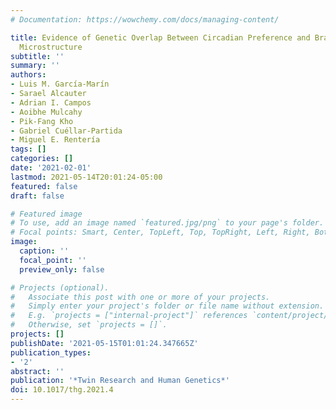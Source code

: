```yaml
---
# Documentation: https://wowchemy.com/docs/managing-content/

title: Evidence of Genetic Overlap Between Circadian Preference and Brain White Matter
  Microstructure
subtitle: ''
summary: ''
authors:
- Luis M. García-Marín
- Sarael Alcauter
- Adrian I. Campos
- Aoibhe Mulcahy
- Pik-Fang Kho
- Gabriel Cuéllar-Partida
- Miguel E. Rentería
tags: []
categories: []
date: '2021-02-01'
lastmod: 2021-05-14T20:01:24-05:00
featured: false
draft: false

# Featured image
# To use, add an image named `featured.jpg/png` to your page's folder.
# Focal points: Smart, Center, TopLeft, Top, TopRight, Left, Right, BottomLeft, Bottom, BottomRight.
image:
  caption: ''
  focal_point: ''
  preview_only: false

# Projects (optional).
#   Associate this post with one or more of your projects.
#   Simply enter your project's folder or file name without extension.
#   E.g. `projects = ["internal-project"]` references `content/project/deep-learning/index.md`.
#   Otherwise, set `projects = []`.
projects: []
publishDate: '2021-05-15T01:01:24.347665Z'
publication_types:
- '2'
abstract: ''
publication: '*Twin Research and Human Genetics*'
doi: 10.1017/thg.2021.4
---
```

